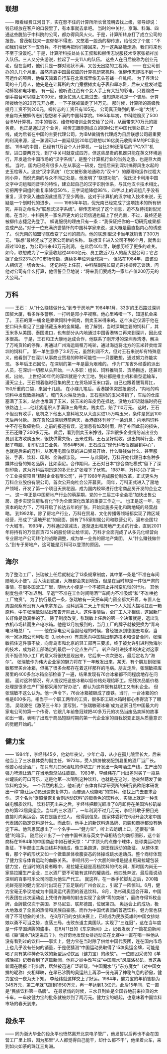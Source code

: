 ## 联想

——
眼看经费江河日下，实在憋不住的计算所所长曾茂朝去找上级，领导却说：钱已经放在客户的口袋里了，有本事就去拿吧。
当时的中关村，京海、科海、四通这些脱胎于中科院的公司，都办得风风火火。于是，计算所转身打了成立公司的报告。
曾茂朝找来一直郁郁不得志、又憋着一股劲的柳传志，给他交了个底：“不如我们埋伏下一支奇兵，不行我再把你们接回来，万一这条路能走通，我们将来也不至于没饭吃。”
于是，计算所科技处处长王叔和和柳传志说服技术专家张祖祥加入队伍。三人又分头游说，拉起了一支11人的队伍。
这些人在日后被称为创业元老，但在当时，他们只是一群对现状不满、又苦无出路的工程师。
——
在公司创办的头几个月里，虽然背靠中国最权威的计算机研究机构，但柳传志却找不到一个可运作的项目，他每天骑着自行车在北京城里像无头苍蝇一样乱闯。
为了养活公司的十几号人，他先是在计算所的大门旁摆摊卖电子表和旱冰鞋，后来又批发过运动裤衩和电冰箱。
有一回，他听说江西有个女人手上有大批的彩电，只要购进一倒手每台可以赚上1000元，便急忙派人汇款过去，谁知道那竟是一个骗局，计算所拨给他的20万元开办费，一下子就被骗走了14万元。
那时候，计算所的高级教授月工资不到200元，柳传志的工资只有105元。
公司真正赚到的第一笔“大钱”，来自每天被柳传志们抱怨和不满的中国科学院。1985年年初，中科院购买了500台IBM计算机，其中的验收、维修和培训业务交给了公司，从而带来70万元的服务费。
也正是通过这个业务，柳传志跟刚刚成立的IBM公司中国代表处搭上了线，成为后者在中国的主要代理公司，为IBM做销售代理成为日后联想公司最重要的利润来源，这一渊源可以一直延续到20年后联想以16亿美元收购IBM的PC事业部。
1984的中国，已经有11万台个人计算机，一台比286还落后的“PC/XT”机型，进口要两万元，到了中关村就变成四万，但这些昂贵的机器只能在英文环境运行，开发适合中国市场的“汉字系统”，是整个计算机行业的当务之急，也是巨大商机。
当时，国内已经有很多人在从事这一研发，包括后来到深圳搞得风生水起的史玉柱等人。这些“汉字系统”（它又被形象地通称为“汉卡”）的原理和运作过程大同小异，而倪光南的与众不同之处是，他发明了“联想功能”。
倪氏汉卡利用中国文字中词组和同音字的特性，建立起自己的汉字识别体系，与其他汉卡技术相比，它把两字词组的重复率降低50%，三字词组降低98%，四字以上的词组几乎没有重复，汉字录入速度因此提高了至少两倍。这对于计算机的汉字输入技术来说，无疑是一个划时代的进步。
——
1985年年初，倪光南已经完成了这项技术的所有研究，并将之命名为“联想式汉字系统”。柳传志听说了这个消息，迫不及待找到倪光南。在当时，中科院另一家名声更大的公司信通也瞄上了倪光南，不过，最终还是被柳传志捷足先登了。
柳说服倪的理由只有一条：“我保证把你的一切研究成果都变成产品。”对于一位充满济世情怀的中国科学家来说，这大概是最直指内心的诱惑了。
倪光南的加盟彻底改变了公司的航向，他的联想I型汉卡当年就销售了300万元，“联想”最终还成了这家公司新的名称。
联想汉卡进入公司不到6个月，就售出超过100套，为公司带来40万元利润。
在此后40年里，联想历经了更多的难关。如今，联想成为了一家营收超过4000亿元、员工数近7万人的超大型公司；它占据了全球23%的PC市场份额，连续多年位列全球第一。
但站在1984年，应该没人相信这一切会发生。
还记得在上任前，中科院副院长周光召找柳传志谈话，问他对公司有什么打算，他信誓旦旦地说：“将来我们要成为一家年产值200万元的大公司。”



## 万科

——
王石：
从“什么赚钱做什么”到专于房地产
1984年1月，33岁的王石路过深圳国贸大厦，看多许多警察，一打听是邓小平视察。他心里咯噔一下，知道机会来了。
王石的第一桶金是靠做饲料中间商，倒卖玉米得来的。这个决定仅源于他在蛇口码头看见了三座储藏玉米的金属罐。
他了解到，当时深圳主要的饲料厂，其玉米多从美国、泰国进口，也有部分从内地通过中国香港转口再来到深圳，因此成本很高。
于是，王石和正大康地达成合作，他联系了刚开港的深圳赤湾港，解决了万吨货轮的停靠，再通过广州海运局租万吨轮，通过海运将北方的玉米转卖给深圳的饲料厂。
第一单生意挣了3.9万元，虽然利润不大，但对王石来说却有特殊意义，他看到了在深圳从事商业贸易的种种可能性——只要敢想，通过努力终能实现。
多年后王石回忆，在深圳的第一年是最为艰难的。
作为广东省外经委的派出人员，在深圳一切都从头开始，一人多职：组长、饲料推销员、货场搬运，还兼司机、出纳。
上世纪80年代的深圳就是个大工地，到处都是推土机和重型运输车，漫天尘土。王石领着临时召集的民工在货场卸玉米口袋，自己也跟着腰背肩扛，150斤重的口袋，来回十几趟。
在小赚几笔后，香港媒体突然报道说，“内地的鸡饲料中发现致癌物质”。城门失火殃及池鱼，王石囤积的玉米滞销了，车站的仓库塞满了玉米，站台也堆满了玉米，装玉米的车皮仍在抵达，没地方卸货就临时扔在铁路边上……他赶紧组织人手满珠三角甩卖，贱卖后，赔了110万元。
这时，王石不但没有收手，危机之下他出人意料地又从大连买进1.5万吨玉米，条件是货到100天后再付款。
就在货轮进深圳港前两天，香港媒体刊登了一条消息：内地鸡饲料中不存在致癌物质，之前的报道有误。这消息有如及时雨，除了补回此前的损失，王石还赚了300多万元。
此后，看到倒卖玉米挣钱，深圳很多企业纷纷派出业务员到北方收购玉米，很快供需失衡，玉米过剩。王石见好就收，退出饲料行业，做起了电脑、复印机进口业务。
1984年5月，王石成立“现代科教仪器展销中心”，也就是后来的万科，从家用电器仪器的进口贸易开始，什么赚钱做什么，甚至服装、手表、饮料、印刷、金饰都涉及。
——
与此同时，万科开始代理日本各种多媒体设备的知名品牌，比如索尼。合作期间，王石对日本“综合商社模式”留下了深刻印象，这为万科后期迅速的多元化扩张埋下了伏笔。
1987年，万科兴办了第一个工业投资项目“精时企业有限公司”，并于1988年完成股份制改革，正式更名为万科企业股份有限公司，首次公开向社会公开募资。
同年，万科正式进入了房地产领域，开发了第一个项目天景花园，成为国内较早进行住宅商品房开发的企业之一。
这一年正是中国房地产行业的萌芽期，党的十三届三中全会把“加快出售公房、逐步实现住房私有化”作为全面深化改革的重要工作之一。
也正是这一年，在资本的助力下，万科开启了长达五年的扩张，开始实施多元化和跨地域的经营战略。
到1992年，除了房地产行业，万科在贸易、文化传播等领域都实现了跨区域经营，形成了“遍地开花”的局面，拥有了55家附属公司和联营公司，遍布全国12个大城市。
1993年，万科通过做减法，逐渐退出和房地产无关的行业，直到2001年将持有的万佳百货72%的股份转让给华润，万科才全面完成了从多元化经营向专业房地产公司转化的战略调整，成为单一业务的房地产集团。
从“什么赚钱做什么”到专于房地产，这可能是万科可以登顶的原因。
——



## 海尔

为了整治工厂，张瑞敏上任后就制定了13条规章制度，其中第一条是“不准在车间随地大小便”。后人读到这里，大概都会笑到喷饭，但是在当时却是一件很严肃的事情，在很多国营工厂里，随地大小便是一个不被禁止并司空见惯的行为。
其他制度包括“不准迟到、早退”“不准在工作时间喝酒”“车间内不准吸烟”和“不准哄抢工厂物资”。
为了执行最后一条，张瑞敏有一天把车间门窗全都大开着，布置人在周围观察有没有人再来拿东西，没料到第二天上午就有一个人大摇大摆地扛走一箱原料，中午张瑞敏就贴出布告开除此人。这件事情后，全厂工人才相信，这回新厂长好像是动真格的了。
除了制度改变，张瑞敏上任后的第一个决策就是，退出洗衣机市场转而生产电冰箱。他是12月初报到的，当月工厂的牌子就被更换为“青岛电冰箱总厂”。
——
他在家电公司当副经理的时候，曾经被派到德国去考察，当地一家冰箱公司利勃海（Liebherr）有意愿向中国输出制造技术和设备合同，张瑞敏抓住这件事不放，向青岛市和北京的轻工部再三要求，终于被允许引进利勃海尔的技术，成为轻工部确定的最后一个定点生产厂。
转产和引进技术的决定对这家资不抵债的小工厂的意义将很快显现出来，它后来一次次更名，最后定名为“海尔”。
张瑞敏作为伟大企业家的魅力将在下一年散发出来，某天，有个朋友到张瑞敏那里买台冰箱，但挑了很多台都存在着这样那样的毛病。朋友走后，张瑞敏把库房里的400多台冰箱全部检查了一遍，结果发现有76台冰箱都不同程度地存在问题。
面对这种情况，有人提议把这些冰箱以低价格处理给职工。把残次品低价格处理是很多生产厂家都采用的“好办法”，都认为这样既有益职工又有利企业。
但张瑞敏不这么认为。他一声令下，76台冰箱被砸成了废铁。当时，一台冰箱的价格是800多元，相当于一个职工两年的工资，很多职工砸冰箱时都心疼得流下了眼泪。
吴晓波在《激荡三十年》里写到，“‘张瑞敏砸冰箱’成为这家日后中国最大的家电公司的第一个传奇，它跟几年前鲁冠球把40多万元的次品当废品卖掉的故事如出一辙，表明了出现于商品短缺时期的第一代企业家的自我蜕变正是从质量意识的觉醒开始的。”



## 健力宝

——
1984年，李经纬45岁，他幼年丧父，少年亡母，从小在孤儿院里长大，后来他当上了三水县体委的副主任，1973年，受人排挤被发配到县里的酒厂当厂长。
他苦心经营酒厂，在只有几口米酒缸的作坊工厂开发出一条啤酒生产线，生产出的强力啤酒让酒厂在当地渐渐站住脚跟。
1983年，李经纬在广州出差时买了一瓶易拉罐装的可口可乐，这是他第一次喝到这种饮料，也就是在这时，他突然萌发了做饮料的念头。
一个偶然的机会，他听说广东体育科学研究所的研究员欧阳孝研发出一种“能让运动员迅速恢复体力，而普通人也能喝”的饮料，便找上门去要求合作。
这个名为“促超量恢复合剂运动饮料”的橙黄色的饮料水，实际上就是一种含碱电解质饮料。
饮料研究出来之后，李经纬把眼光瞄准了8月即将在美国洛杉矶举办的第23届奥运会。当年的三水酒厂，一年利润不过几万元，李经纬敢于把目光直接盯向奥运会，实在是胆识过人。
他得到信息，国家体委将在6月开会决定中国代表团的指定饮料是什么。而此刻，他手上的新饮料连品牌、包装和商标都没有确定下来。他苦思冥想出了一个名字——“健力宝”，听上去朗朗上口，还很有“保健”的暗示。
随后设计出了一个由中国书法与英文字母相结合的商标图形，这个新商标在1984年的中国商品中如石破天惊：“J”字顶头的点像个球体，是球类运动的象征，下半部由三条曲线并列组成，像三条跑道，是田径运动的象征。
从整体来看，那个字的形状又如一个做着屈体收腹姿态的体操或跳水运动员。整个商标体现了健力宝与体育运动的血脉关系。
李经纬另一个大胆的举措是提出用易拉罐包装健力宝，在当时的消费者眼中，易拉罐无疑是高档饮料的代名词，那时国内尚无一家易拉罐生产企业，三水酒厂更不可能有这样的罐装线。他四处奔波，最后竟说动深圳的百事可乐公司同意为他生产代工。
就这样，在一番手忙脚乱之后，200箱光鲜亮丽的健力宝准时出现在了亚足联的广州会议上，引起了一阵惊叫。6月，健力宝毫无争议地成为中国奥运代表团的首选饮料。
8月，洛杉矶奥运会开幕，中国代表团在此次运动会上凭借许海峰的射击实现了金牌“零的突破”，最终夺得15枚金牌，金牌数仅次于美国、罗马尼亚、联邦德国，位居第四。
奥运会上的成功，极大地激发了全民的热情和民族自豪感，而作为中国代表团的首选饮料，健力宝也获得了不可想象的关注。
在8月7日的女排决赛上，已经成为民族英雄的中国女排姑娘以勇不可当之势，直落三局，击败东道主美国队，实现了“三连冠”，这在当年度是一件举国沸腾的盛事。
在8月11日的《东京新闻》上，记者发表了一篇花边新闻稿《靠“魔水”快速进击？》，他好奇地发现女排运动员在比赛中一直在喝一种他从没有看到过的饮料——事实上，健力宝在当时除了供给中国代表团，连在国内市场上也几乎没有任何的销量，于是便猜测“中国运动员取得了15块奥运金牌，可能是喝了具有某种神奇功效的新型运动饮品（健力宝）的缘故”。
一位随团采访的《羊城晚报》记者看到了这篇新闻，他将之妙手改写成“中国魔水”风靡洛杉矶，当这条新闻在晚报上刊出后，居然被迅速广泛转载，“中国魔水”与“东方魔女”（对中国女排的昵称）交相辉映，在早已沸腾的奥运热上再添一份充满了神秘气息的骄傲，健力宝也一夜为天下知。
李经纬就这样交上了好运。1984年，健力宝的年销售额为345万元，第二年就飞蹿到1650万元，再一年达到1.3亿元，此后15年间，它一直是“民族饮料第一品牌”。
在最紧俏的时候，三水县到处是全国各地前来拉货的大卡车，一车皮健力宝的批条就被炒到了两万元。健力宝的崛起，也意味着中国饮料市场的春天到来。



## 段永平

——
同为浙大毕业的段永平也愤然离开北京电子管厂，他发誓以后再也不会在国营工厂里上班，因为那里“人人都觉得自己能干，却什么都不干”，他坐着火车，来到如火如荼的珠江三角洲。



